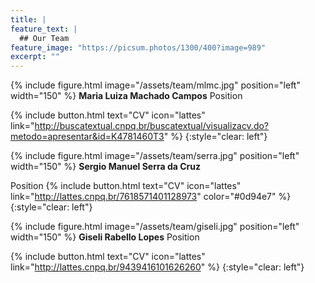 ```yaml
---
title: |  
feature_text: |
  ## Our Team
feature_image: "https://picsum.photos/1300/400?image=989"
excerpt: ""
---
```



{% include figure.html image="/assets/team/mlmc.jpg" position="left" width="150" %}
**Maria Luiza Machado Campos**
Position
  
{% include button.html text="CV" icon="lattes" link="http://buscatextual.cnpq.br/buscatextual/visualizacv.do?metodo=apresentar&id=K4781460T3" %}
{:style="clear: left"}


{% include figure.html image="/assets/team/serra.jpg" position="left" width="150" %}
**Sergio Manuel Serra da Cruz**

Position
{% include button.html text="CV" icon="lattes" link="http://lattes.cnpq.br/7618571401128973" color="#0d94e7" %}{:style="clear: left"}


{% include figure.html image="/assets/team/giseli.jpg" position="left" width="150" %}
**Giseli Rabello Lopes**
Position

{% include button.html text="CV" icon="lattes" link="http://lattes.cnpq.br/9439416101626260" %}
{:style="clear: left"}